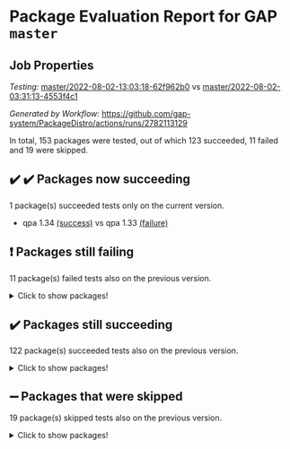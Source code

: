 # Package Evaluation Report for GAP `master`

## Job Properties

*Testing:* [master/2022-08-02-13:03:18-62f962b0](https://github.com/gap-system/PackageDistro/blob/data/reports/master/2022-08-02-13:03:18-62f962b0) vs [master/2022-08-02-03:31:13-4553f4c1](https://github.com/gap-system/PackageDistro/blob/data/reports/master/2022-08-02-03:31:13-4553f4c1)

*Generated by Workflow:* https://github.com/gap-system/PackageDistro/actions/runs/2782113129

In total, 153 packages were tested, out of which 123 succeeded, 11 failed and 19 were skipped.

## :heavy_check_mark: :heavy_check_mark: Packages now succeeding

1 package(s) succeeded tests only on the current version.
- qpa 1.34 [(success)](https://github.com/gap-system/PackageDistro/runs/7631555758?check_suite_focus=true) vs qpa 1.33 [(failure)](https://github.com/gap-system/PackageDistro/runs/7623852172?check_suite_focus=true)

## :exclamation: Packages still failing

11 package(s) failed tests also on the previous version.
<details><summary>Click to show packages!</summary>

- atlasrep 2.1.2 [(failure)](https://github.com/gap-system/PackageDistro/runs/7631544019?check_suite_focus=true)
- ctbllib 1.3.4 [(failure)](https://github.com/gap-system/PackageDistro/runs/7631546279?check_suite_focus=true)
- cvec 2.7.5 [(failure)](https://github.com/gap-system/PackageDistro/runs/7631546804?check_suite_focus=true)
- francy 1.2.4 [(failure)](https://github.com/gap-system/PackageDistro/runs/7631549042?check_suite_focus=true)
- hap 1.46 [(failure)](https://github.com/gap-system/PackageDistro/runs/7631550162?check_suite_focus=true)
- orb 4.8.5 [(failure)](https://github.com/gap-system/PackageDistro/runs/7631554217?check_suite_focus=true)
- packagemanager 1.2 [(failure)](https://github.com/gap-system/PackageDistro/runs/7631554334?check_suite_focus=true)
- recog 1.3.2 [(failure)](https://github.com/gap-system/PackageDistro/runs/7631556809?check_suite_focus=true)
- semigroups 4.0.0 [(failure)](https://github.com/gap-system/PackageDistro/runs/7631557610?check_suite_focus=true)
- wedderga 4.10.2 [(failure)](https://github.com/gap-system/PackageDistro/runs/7631560708?check_suite_focus=true)
- yangbaxter 0.10.0 [(failure)](https://github.com/gap-system/PackageDistro/runs/7631561033?check_suite_focus=true)
</details>

## :heavy_check_mark: Packages still succeeding

122 package(s) succeeded tests also on the previous version.
<details><summary>Click to show packages!</summary>

- ace 5.4 [(success)](https://github.com/gap-system/PackageDistro/runs/7631543498?check_suite_focus=true)
- aclib 1.3.2 [(success)](https://github.com/gap-system/PackageDistro/runs/7631543588?check_suite_focus=true)
- agt 0.2 [(success)](https://github.com/gap-system/PackageDistro/runs/7631543721?check_suite_focus=true)
- alnuth 3.2.1 [(success)](https://github.com/gap-system/PackageDistro/runs/7631543828?check_suite_focus=true)
- anupq 3.2.6 [(success)](https://github.com/gap-system/PackageDistro/runs/7631543925?check_suite_focus=true)
- autodoc 2022.07.10 [(success)](https://github.com/gap-system/PackageDistro/runs/7631544134?check_suite_focus=true)
- automata 1.15 [(success)](https://github.com/gap-system/PackageDistro/runs/7631544242?check_suite_focus=true)
- automgrp 1.3.2 [(success)](https://github.com/gap-system/PackageDistro/runs/7631544344?check_suite_focus=true)
- autpgrp 1.10.2 [(success)](https://github.com/gap-system/PackageDistro/runs/7631544455?check_suite_focus=true)
- cap 2022.06-05 [(success)](https://github.com/gap-system/PackageDistro/runs/7631544538?check_suite_focus=true)
- caratinterface 2.3.4 [(success)](https://github.com/gap-system/PackageDistro/runs/7631544682?check_suite_focus=true)
- cddinterface 2020.06.24 [(success)](https://github.com/gap-system/PackageDistro/runs/7631544804?check_suite_focus=true)
- circle 1.6.5 [(success)](https://github.com/gap-system/PackageDistro/runs/7631545014?check_suite_focus=true)
- classicpres 1.22 [(success)](https://github.com/gap-system/PackageDistro/runs/7631545096?check_suite_focus=true)
- cohomolo 1.6.10 [(success)](https://github.com/gap-system/PackageDistro/runs/7631545212?check_suite_focus=true)
- congruence 1.2.4 [(success)](https://github.com/gap-system/PackageDistro/runs/7631545338?check_suite_focus=true)
- corelg 1.56 [(success)](https://github.com/gap-system/PackageDistro/runs/7631545472?check_suite_focus=true)
- crime 1.6 [(success)](https://github.com/gap-system/PackageDistro/runs/7631545583?check_suite_focus=true)
- crisp 1.4.5 [(success)](https://github.com/gap-system/PackageDistro/runs/7631545711?check_suite_focus=true)
- crypting 0.10 [(success)](https://github.com/gap-system/PackageDistro/runs/7631545887?check_suite_focus=true)
- cryst 4.1.25 [(success)](https://github.com/gap-system/PackageDistro/runs/7631546002?check_suite_focus=true)
- crystcat 1.1.10 [(success)](https://github.com/gap-system/PackageDistro/runs/7631546155?check_suite_focus=true)
- cubefree 1.19 [(success)](https://github.com/gap-system/PackageDistro/runs/7631546572?check_suite_focus=true)
- curlinterface 2.2.2 [(success)](https://github.com/gap-system/PackageDistro/runs/7631546692?check_suite_focus=true)
- datastructures 0.2.7 [(success)](https://github.com/gap-system/PackageDistro/runs/7631546932?check_suite_focus=true)
- deepthought 1.0.5 [(success)](https://github.com/gap-system/PackageDistro/runs/7631547129?check_suite_focus=true)
- design 1.7 [(success)](https://github.com/gap-system/PackageDistro/runs/7631547283?check_suite_focus=true)
- difsets 2.3.1 [(success)](https://github.com/gap-system/PackageDistro/runs/7631547417?check_suite_focus=true)
- digraphs 1.5.3 [(success)](https://github.com/gap-system/PackageDistro/runs/7631547562?check_suite_focus=true)
- edim 1.3.5 [(success)](https://github.com/gap-system/PackageDistro/runs/7631547704?check_suite_focus=true)
- example 4.3.2 [(success)](https://github.com/gap-system/PackageDistro/runs/7631547813?check_suite_focus=true)
- factint 1.6.3 [(success)](https://github.com/gap-system/PackageDistro/runs/7631547942?check_suite_focus=true)
- ferret 1.0.8 [(success)](https://github.com/gap-system/PackageDistro/runs/7631548106?check_suite_focus=true)
- fga 1.4.0 [(success)](https://github.com/gap-system/PackageDistro/runs/7631548212?check_suite_focus=true)
- fining 1.5 [(success)](https://github.com/gap-system/PackageDistro/runs/7631548347?check_suite_focus=true)
- float 1.0.3 [(success)](https://github.com/gap-system/PackageDistro/runs/7631548449?check_suite_focus=true)
- format 1.4.3 [(success)](https://github.com/gap-system/PackageDistro/runs/7631548551?check_suite_focus=true)
- forms 1.2.8 [(success)](https://github.com/gap-system/PackageDistro/runs/7631548705?check_suite_focus=true)
- fplsa 1.2.5 [(success)](https://github.com/gap-system/PackageDistro/runs/7631548811?check_suite_focus=true)
- fr 2.4.8 [(success)](https://github.com/gap-system/PackageDistro/runs/7631548914?check_suite_focus=true)
- fwtree 1.3 [(success)](https://github.com/gap-system/PackageDistro/runs/7631549152?check_suite_focus=true)
- gbnp 1.0.5 [(success)](https://github.com/gap-system/PackageDistro/runs/7631549258?check_suite_focus=true)
- generalizedmorphismsforcap 2022.05-01 [(success)](https://github.com/gap-system/PackageDistro/runs/7631549361?check_suite_focus=true)
- genss 1.6.7 [(success)](https://github.com/gap-system/PackageDistro/runs/7631549455?check_suite_focus=true)
- gradedringforhomalg 2022.07-01 [(success)](https://github.com/gap-system/PackageDistro/runs/7631549559?check_suite_focus=true)
- grape 4.8.5 [(success)](https://github.com/gap-system/PackageDistro/runs/7631549682?check_suite_focus=true)
- groupoids 1.69 [(success)](https://github.com/gap-system/PackageDistro/runs/7631549754?check_suite_focus=true)
- grpconst 2.6.2 [(success)](https://github.com/gap-system/PackageDistro/runs/7631549867?check_suite_focus=true)
- guarana 0.96.3 [(success)](https://github.com/gap-system/PackageDistro/runs/7631549966?check_suite_focus=true)
- guava 3.16 [(success)](https://github.com/gap-system/PackageDistro/runs/7631550070?check_suite_focus=true)
- hapcryst 0.1.15 [(success)](https://github.com/gap-system/PackageDistro/runs/7631550262?check_suite_focus=true)
- hecke 1.5.3 [(success)](https://github.com/gap-system/PackageDistro/runs/7631550383?check_suite_focus=true)
- help 3.5 [(success)](https://github.com/gap-system/PackageDistro/runs/7631550469?check_suite_focus=true)
- idrel 2.44 [(success)](https://github.com/gap-system/PackageDistro/runs/7631550556?check_suite_focus=true)
- images 1.3.1 [(success)](https://github.com/gap-system/PackageDistro/runs/7631550635?check_suite_focus=true)
- intpic 0.3.0 [(success)](https://github.com/gap-system/PackageDistro/runs/7631550727?check_suite_focus=true)
- io 4.7.2 [(success)](https://github.com/gap-system/PackageDistro/runs/7631550827?check_suite_focus=true)
- irredsol 1.4.3 [(success)](https://github.com/gap-system/PackageDistro/runs/7631550945?check_suite_focus=true)
- json 2.1.0 [(success)](https://github.com/gap-system/PackageDistro/runs/7631551086?check_suite_focus=true)
- jupyterkernel 1.4.1 [(success)](https://github.com/gap-system/PackageDistro/runs/7631551205?check_suite_focus=true)
- jupyterviz 1.5.1 [(success)](https://github.com/gap-system/PackageDistro/runs/7631551337?check_suite_focus=true)
- kan 1.34 [(success)](https://github.com/gap-system/PackageDistro/runs/7631551464?check_suite_focus=true)
- kbmag 1.5.9 [(success)](https://github.com/gap-system/PackageDistro/runs/7631551567?check_suite_focus=true)
- laguna 3.9.5 [(success)](https://github.com/gap-system/PackageDistro/runs/7631551655?check_suite_focus=true)
- liealgdb 2.2.1 [(success)](https://github.com/gap-system/PackageDistro/runs/7631551756?check_suite_focus=true)
- liepring 2.6 [(success)](https://github.com/gap-system/PackageDistro/runs/7631551880?check_suite_focus=true)
- liering 2.4.2 [(success)](https://github.com/gap-system/PackageDistro/runs/7631552010?check_suite_focus=true)
- linearalgebraforcap 2022.06-03 [(success)](https://github.com/gap-system/PackageDistro/runs/7631552122?check_suite_focus=true)
- loops 3.4.2 [(success)](https://github.com/gap-system/PackageDistro/runs/7631552253?check_suite_focus=true)
- lpres 1.0.3 [(success)](https://github.com/gap-system/PackageDistro/runs/7631552427?check_suite_focus=true)
- majoranaalgebras 1.4 [(success)](https://github.com/gap-system/PackageDistro/runs/7631552571?check_suite_focus=true)
- mapclass 1.4.5 [(success)](https://github.com/gap-system/PackageDistro/runs/7631552687?check_suite_focus=true)
- matgrp 0.64 [(success)](https://github.com/gap-system/PackageDistro/runs/7631552893?check_suite_focus=true)
- modisom 2.5.2 [(success)](https://github.com/gap-system/PackageDistro/runs/7631553023?check_suite_focus=true)
- modulepresentationsforcap 2022.05-03 [(success)](https://github.com/gap-system/PackageDistro/runs/7631553187?check_suite_focus=true)
- monoidalcategories 2022.06-07 [(success)](https://github.com/gap-system/PackageDistro/runs/7631553303?check_suite_focus=true)
- nconvex 2020.11-04 [(success)](https://github.com/gap-system/PackageDistro/runs/7631553393?check_suite_focus=true)
- nilmat 1.4.1 [(success)](https://github.com/gap-system/PackageDistro/runs/7631553516?check_suite_focus=true)
- nock 1.5 [(success)](https://github.com/gap-system/PackageDistro/runs/7631553604?check_suite_focus=true)
- normalizinterface 1.3.3 [(success)](https://github.com/gap-system/PackageDistro/runs/7631553716?check_suite_focus=true)
- nq 2.5.8 [(success)](https://github.com/gap-system/PackageDistro/runs/7631553876?check_suite_focus=true)
- numericalsgps 1.3.1 [(success)](https://github.com/gap-system/PackageDistro/runs/7631553984?check_suite_focus=true)
- openmath 11.5.1 [(success)](https://github.com/gap-system/PackageDistro/runs/7631554106?check_suite_focus=true)
- patternclass 2.4.2 [(success)](https://github.com/gap-system/PackageDistro/runs/7631554490?check_suite_focus=true)
- permut 2.0.4 [(success)](https://github.com/gap-system/PackageDistro/runs/7631554651?check_suite_focus=true)
- polenta 1.3.10 [(success)](https://github.com/gap-system/PackageDistro/runs/7631554828?check_suite_focus=true)
- polymaking 0.8.6 [(success)](https://github.com/gap-system/PackageDistro/runs/7631555027?check_suite_focus=true)
- primgrp 3.4.2 [(success)](https://github.com/gap-system/PackageDistro/runs/7631555216?check_suite_focus=true)
- profiling 2.5.0 [(success)](https://github.com/gap-system/PackageDistro/runs/7631555445?check_suite_focus=true)
- quagroup 1.8.3 [(success)](https://github.com/gap-system/PackageDistro/runs/7631556085?check_suite_focus=true)
- radiroot 2.9 [(success)](https://github.com/gap-system/PackageDistro/runs/7631556284?check_suite_focus=true)
- rcwa 4.7.0 [(success)](https://github.com/gap-system/PackageDistro/runs/7631556467?check_suite_focus=true)
- rds 1.8 [(success)](https://github.com/gap-system/PackageDistro/runs/7631556629?check_suite_focus=true)
- repndecomp 1.2.1 [(success)](https://github.com/gap-system/PackageDistro/runs/7631556969?check_suite_focus=true)
- repsn 3.1.0 [(success)](https://github.com/gap-system/PackageDistro/runs/7631557127?check_suite_focus=true)
- resclasses 4.7.3 [(success)](https://github.com/gap-system/PackageDistro/runs/7631557312?check_suite_focus=true)
- scscp 2.3.1 [(success)](https://github.com/gap-system/PackageDistro/runs/7631557497?check_suite_focus=true)
- sglppow 2.2 [(success)](https://github.com/gap-system/PackageDistro/runs/7631557725?check_suite_focus=true)
- sgpviz 0.999.5 [(success)](https://github.com/gap-system/PackageDistro/runs/7631557863?check_suite_focus=true)
- simpcomp 2.1.14 [(success)](https://github.com/gap-system/PackageDistro/runs/7631557979?check_suite_focus=true)
- singular 2020.12.18 [(success)](https://github.com/gap-system/PackageDistro/runs/7631558124?check_suite_focus=true)
- sla 1.5.3 [(success)](https://github.com/gap-system/PackageDistro/runs/7631558264?check_suite_focus=true)
- smallgrp 1.5 [(success)](https://github.com/gap-system/PackageDistro/runs/7631558463?check_suite_focus=true)
- smallsemi 0.6.13 [(success)](https://github.com/gap-system/PackageDistro/runs/7631558644?check_suite_focus=true)
- sonata 2.9.4 [(success)](https://github.com/gap-system/PackageDistro/runs/7631558801?check_suite_focus=true)
- sophus 1.25 [(success)](https://github.com/gap-system/PackageDistro/runs/7631559013?check_suite_focus=true)
- spinsym 1.5.2 [(success)](https://github.com/gap-system/PackageDistro/runs/7631559219?check_suite_focus=true)
- symbcompcc 1.3.2 [(success)](https://github.com/gap-system/PackageDistro/runs/7631559377?check_suite_focus=true)
- thelma 1.3 [(success)](https://github.com/gap-system/PackageDistro/runs/7631559504?check_suite_focus=true)
- tomlib 1.2.9 [(success)](https://github.com/gap-system/PackageDistro/runs/7631559613?check_suite_focus=true)
- toric 1.9.5 [(success)](https://github.com/gap-system/PackageDistro/runs/7631559727?check_suite_focus=true)
- toricvarieties 2022.07.13 [(success)](https://github.com/gap-system/PackageDistro/runs/7631559842?check_suite_focus=true)
- transgrp 3.6.3 [(success)](https://github.com/gap-system/PackageDistro/runs/7631559930?check_suite_focus=true)
- ugaly 4.0.3 [(success)](https://github.com/gap-system/PackageDistro/runs/7631560024?check_suite_focus=true)
- unipot 1.5 [(success)](https://github.com/gap-system/PackageDistro/runs/7631560121?check_suite_focus=true)
- unitlib 4.1.0 [(success)](https://github.com/gap-system/PackageDistro/runs/7631560262?check_suite_focus=true)
- utils 0.74 [(success)](https://github.com/gap-system/PackageDistro/runs/7631560379?check_suite_focus=true)
- uuid 0.7 [(success)](https://github.com/gap-system/PackageDistro/runs/7631560502?check_suite_focus=true)
- walrus 0.9991 [(success)](https://github.com/gap-system/PackageDistro/runs/7631560607?check_suite_focus=true)
- xmod 2.88 [(success)](https://github.com/gap-system/PackageDistro/runs/7631560812?check_suite_focus=true)
- xmodalg 1.22 [(success)](https://github.com/gap-system/PackageDistro/runs/7631560901?check_suite_focus=true)
- zeromqinterface 0.14 [(success)](https://github.com/gap-system/PackageDistro/runs/7631561154?check_suite_focus=true)
</details>

## :heavy_minus_sign: Packages that were skipped

19 package(s) skipped tests also on the previous version.
<details><summary>Click to show packages!</summary>

- 4ti2interface 2022.03-01 [(skipped)](https://github.com/gap-system/PackageDistro/runs/7631345943?check_suite_focus=true)
- browse 1.8.14 [(skipped)](https://github.com/gap-system/PackageDistro/runs/7631345943?check_suite_focus=true)
- examplesforhomalg 2022.03-01 [(skipped)](https://github.com/gap-system/PackageDistro/runs/7631345943?check_suite_focus=true)
- gapdoc 1.6.5 [(skipped)](https://github.com/gap-system/PackageDistro/runs/7631345943?check_suite_focus=true)
- gauss 2022.03-01 [(skipped)](https://github.com/gap-system/PackageDistro/runs/7631345943?check_suite_focus=true)
- gaussforhomalg 2022.03-01 [(skipped)](https://github.com/gap-system/PackageDistro/runs/7631345943?check_suite_focus=true)
- gradedmodules 2022.03-01 [(skipped)](https://github.com/gap-system/PackageDistro/runs/7631345943?check_suite_focus=true)
- homalg 2022.03-01 [(skipped)](https://github.com/gap-system/PackageDistro/runs/7631345943?check_suite_focus=true)
- homalgtocas 2022.07-01 [(skipped)](https://github.com/gap-system/PackageDistro/runs/7631345943?check_suite_focus=true)
- io_forhomalg 2022.03-01 [(skipped)](https://github.com/gap-system/PackageDistro/runs/7631345943?check_suite_focus=true)
- itc 1.5.1 [(skipped)](https://github.com/gap-system/PackageDistro/runs/7631345943?check_suite_focus=true)
- localizeringforhomalg 2022.03-01 [(skipped)](https://github.com/gap-system/PackageDistro/runs/7631345943?check_suite_focus=true)
- matricesforhomalg 2022.06-01 [(skipped)](https://github.com/gap-system/PackageDistro/runs/7631345943?check_suite_focus=true)
- modules 2022.03-01 [(skipped)](https://github.com/gap-system/PackageDistro/runs/7631345943?check_suite_focus=true)
- polycyclic 2.16 [(skipped)](https://github.com/gap-system/PackageDistro/runs/7631345943?check_suite_focus=true)
- ringsforhomalg 2022.07-01 [(skipped)](https://github.com/gap-system/PackageDistro/runs/7631345943?check_suite_focus=true)
- sco 2022.03-01 [(skipped)](https://github.com/gap-system/PackageDistro/runs/7631345943?check_suite_focus=true)
- toolsforhomalg 2022.05-01 [(skipped)](https://github.com/gap-system/PackageDistro/runs/7631345943?check_suite_focus=true)
- xgap 4.31 [(skipped)](https://github.com/gap-system/PackageDistro/runs/7631345943?check_suite_focus=true)
</details>


